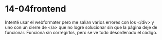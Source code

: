# 14-04frontend
Intenté usar el webformater pero me salían varios errores con los &lt;/div> y uno con un cierre de &lt;/a> que no logré solucionar sin que la página deje de funcionar. Funciona sin corregirlos, pero se ve todo desordenado el código.
